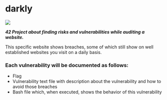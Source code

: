 # darkly
![](https://media.giphy.com/media/dLolp8dtrYCJi/giphy.gif)

***42 Project about finding risks and vulnerabilities while auditing a website.***

This specific website shows breaches, some of which still show on well established websites you visit on a daily basis.

### Each vulnerability will be documented as follows:
- Flag
- Vulnerability text file with description about the vulnerability and how to avoid those breaches
- Bash file which, when executed, shows the behavior of this vulnerability 
